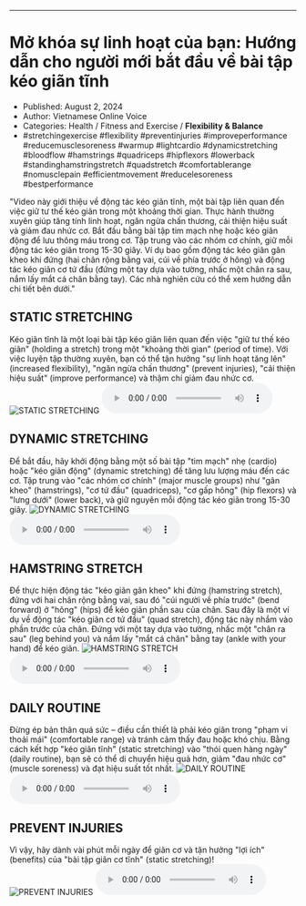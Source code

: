 
---

# Mở khóa sự linh hoạt của bạn: Hướng dẫn cho người mới bắt đầu về bài tập kéo giãn tĩnh

- Published: August 2, 2024
- Author: Vietnamese Online Voice
- Categories: Health / Fitness and Exercise / **Flexibility & Balance**
- #stretchingexercise #flexibility #preventinjuries #improveperformance #reducemusclesoreness #warmup #lightcardio #dynamicstretching #bloodflow #hamstrings #quadriceps #hipflexors #lowerback #standinghamstringstretch #quadstretch #comfortablerange #nomusclepain #efficientmovement #reducelesoreness #bestperformance

"Video này giới thiệu về động tác kéo giãn tĩnh, một bài tập liên quan đến việc giữ tư thế kéo giãn trong một khoảng thời gian. Thực hành thường xuyên giúp tăng tính linh hoạt, ngăn ngừa chấn thương, cải thiện hiệu suất và giảm đau nhức cơ. Bắt đầu bằng bài tập tim mạch nhẹ hoặc kéo giãn động để lưu thông máu trong cơ. Tập trung vào các nhóm cơ chính, giữ mỗi động tác kéo giãn trong 15-30 giây. Ví dụ bao gồm động tác kéo giãn gân kheo khi đứng (hai chân rộng bằng vai, cúi về phía trước ở hông) và động tác kéo giãn cơ tứ đầu (đứng một tay dựa vào tường, nhấc một chân ra sau, nắm lấy mắt cá chân bằng tay). Các nhà nghiên cứu có thể xem hướng dẫn chi tiết bên dưới."


## STATIC STRETCHING

Kéo giãn tĩnh là một loại bài tập kéo giãn liên quan đến việc "giữ tư thế kéo giãn" (holding a stretch) trong một "khoảng thời gian" (period of time). Với việc luyện tập thường xuyên, bạn có thể tận hưởng "sự linh hoạt tăng lên" (increased flexibility), "ngăn ngừa chấn thương" (prevent injuries), "cải thiện hiệu suất" (improve performance) và thậm chí giảm đau nhức cơ.
![STATIC STRETCHING](https://http-archiver-apis-production-80.schnworks.com/storage/images/transitions/2024-08-02/transition--18166229321-Montserrat-Bold-512DA8.jpg)
<audio controls>
    <source src="https://http-archiver-apis-production-80.schnworks.com/storage/storage/audio/file-8290308687.mp3" type="audio/mpeg">
</audio>



## DYNAMIC STRETCHING

Để bắt đầu, hãy khởi động bằng một số bài tập "tim mạch" nhẹ (cardio) hoặc "kéo giãn động" (dynamic stretching) để tăng lưu lượng máu đến các cơ. Tập trung vào "các nhóm cơ chính" (major muscle groups) như "gân kheo" (hamstrings), "cơ tứ đầu" (quadriceps), "cơ gấp hông" (hip flexors) và "lưng dưới" (lower back), và giữ nguyên mỗi động tác kéo giãn trong 15-30 giây.
![DYNAMIC STRETCHING](https://http-archiver-apis-production-80.schnworks.com/storage/images/transitions/2024-08-02/transition--1416255984-Montserrat-Black-7B1FA2.jpg)
<audio controls>
    <source src="https://http-archiver-apis-production-80.schnworks.com/storage/storage/audio/file-18525431147.mp3" type="audio/mpeg">
</audio>



## HAMSTRING STRETCH

Để thực hiện động tác "kéo giãn gân kheo" khi đứng (hamstring stretch), đứng với hai chân rộng bằng vai, sau đó "cúi người về phía trước" (bend forward) ở "hông" (hips) để kéo giãn phần sau của chân. Sau đây là một ví dụ về động tác "kéo giãn cơ tứ đầu" (quad stretch), động tác này nhắm vào phần trước của chân. Đứng với một tay dựa vào tường, nhấc một "chân ra sau" (leg behind you) và nắm lấy "mắt cá chân" bằng tay (ankle with your hand) để kéo giãn.
![HAMSTRING STRETCH](https://http-archiver-apis-production-80.schnworks.com/storage/images/transitions/2024-08-02/transition-36209327714-Montserrat-Bold-673AB7.jpg)
<audio controls>
    <source src="https://http-archiver-apis-production-80.schnworks.com/storage/storage/audio/file-4518124481.mp3" type="audio/mpeg">
</audio>



## DAILY ROUTINE

Đừng ép bản thân quá sức – điều cần thiết là phải kéo giãn trong "phạm vi thoải mái" (comfortable range) và tránh cảm thấy đau hoặc khó chịu. Bằng cách kết hợp "kéo giãn tĩnh" (static stretching) vào "thói quen hàng ngày" (daily routine), bạn sẽ có thể di chuyển hiệu quả hơn, giảm "đau nhức cơ" (muscle soreness) và đạt hiệu suất tốt nhất.
![DAILY ROUTINE](https://http-archiver-apis-production-80.schnworks.com/storage/images/transitions/2024-08-02/transition-37498425541-Montserrat-Black-512DA8.jpg)
<audio controls>
    <source src="https://http-archiver-apis-production-80.schnworks.com/storage/storage/audio/file-19579280983.mp3" type="audio/mpeg">
</audio>



## PREVENT INJURIES

Vì vậy, hãy dành vài phút mỗi ngày để giãn cơ và tận hưởng "lợi ích" (benefits) của "bài tập giãn cơ tĩnh" (static stretching)!
![PREVENT INJURIES](https://http-archiver-apis-production-80.schnworks.com/storage/images/transitions/2024-08-02/transition--350592044-Montserrat-Regular-512DA8.jpg)
<audio controls>
    <source src="https://http-archiver-apis-production-80.schnworks.com/storage/storage/audio/file-8589541857.mp3" type="audio/mpeg">
</audio>

